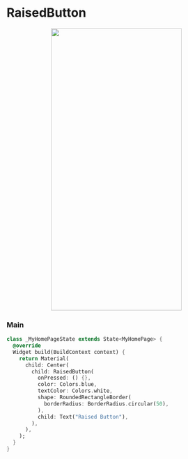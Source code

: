 # RaisedButton
<p align="center">
<img src="https://docs.google.com/uc?id=1oJKinkuLVo5f-MZ2QKWStxSUaGA8j8Hs" height="649" width="300">
</p>

### Main
```dart
class _MyHomePageState extends State<MyHomePage> {
  @override
  Widget build(BuildContext context) {
    return Material(
      child: Center(
        child: RaisedButton(
          onPressed: () {},
          color: Colors.blue,
          textColor: Colors.white,
          shape: RoundedRectangleBorder(
            borderRadius: BorderRadius.circular(50),
          ),
          child: Text("Raised Button"),
        ),
      ),
    );
  }
}
```
